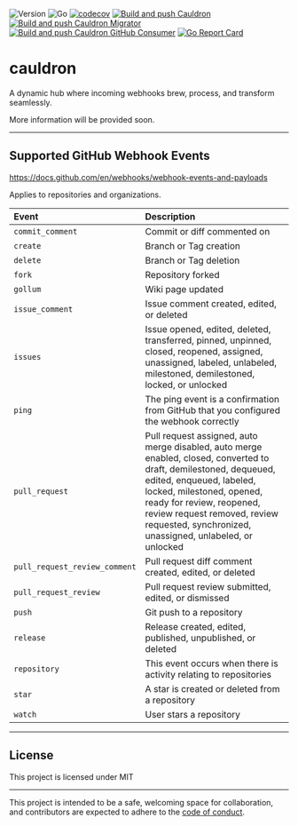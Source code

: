 ![Version](https://img.shields.io/badge/version-0.1.1-orange.svg)
![Go](https://img.shields.io/github/go-mod/go-version/devchain-network/cauldron)
[![codecov](https://codecov.io/github/devchain-network/cauldron/graph/badge.svg?token=LAUHZBW12F)](https://codecov.io/github/devchain-network/cauldron)
[![Build and push Cauldron](https://github.com/devchain-network/cauldron/actions/workflows/build-push-cauldron.yml/badge.svg)](https://github.com/devchain-network/cauldron/actions/workflows/build-push-cauldron.yml)
[![Build and push Cauldron Migrator](https://github.com/devchain-network/cauldron/actions/workflows/build-push-cauldron-migrator.yml/badge.svg)](https://github.com/devchain-network/cauldron/actions/workflows/build-push-cauldron-migrator.yml)
[![Build and push Cauldron GitHub Consumer](https://github.com/devchain-network/cauldron/actions/workflows/build-push-cauldron-github-comsumer.yml/badge.svg)](https://github.com/devchain-network/cauldron/actions/workflows/build-push-cauldron-github-comsumer.yml)
[![Go Report Card](https://goreportcard.com/badge/github.com/devchain-network/cauldron)](https://goreportcard.com/report/github.com/devchain-network/cauldron)


# cauldron

A dynamic hub where incoming webhooks brew, process, and transform seamlessly.

More information will be provided soon.

---

## Supported GitHub Webhook Events

https://docs.github.com/en/webhooks/webhook-events-and-payloads

Applies to repositories and organizations.

| Event | Description |
|:------|:-----|
| `commit_comment`              | Commit or diff commented on |
| `create`                      | Branch or Tag creation |
| `delete`                      | Branch or Tag deletion |
| `fork`                        | Repository forked |
| `gollum`                      | Wiki page updated |
| `issue_comment`               | Issue comment created, edited, or deleted |
| `issues`                      | Issue opened, edited, deleted, transferred, pinned, unpinned, closed, reopened, assigned, unassigned, labeled, unlabeled, milestoned, demilestoned, locked, or unlocked |
| `ping`                        | The ping event is a confirmation from GitHub that you configured the webhook correctly |
| `pull_request`                | Pull request assigned, auto merge disabled, auto merge enabled, closed, converted to draft, demilestoned, dequeued, edited, enqueued, labeled, locked, milestoned, opened, ready for review, reopened, review request removed, review requested, synchronized, unassigned, unlabeled, or unlocked |
| `pull_request_review_comment` | Pull request diff comment created, edited, or deleted |
| `pull_request_review`         | Pull request review submitted, edited, or dismissed |
| `push`                        | Git push to a repository |
| `release`                     | Release created, edited, published, unpublished, or deleted |
| `repository`                  | This event occurs when there is activity relating to repositories |
| `star`                        | A star is created or deleted from a repository |
| `watch`                       | User stars a repository |

---

## License

This project is licensed under MIT

---

This project is intended to be a safe, welcoming space for collaboration, and
contributors are expected to adhere to the [code of conduct][coc].

[coc]: https://github.com/devchain-network/cauldron/blob/main/CODE_OF_CONDUCT.md
